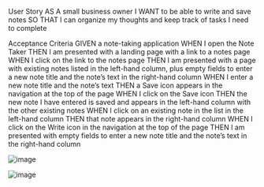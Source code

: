 User Story
AS A small business owner
I WANT to be able to write and save notes
SO THAT I can organize my thoughts and keep track of tasks I need to complete


Acceptance Criteria
GIVEN a note-taking application
WHEN I open the Note Taker
THEN I am presented with a landing page with a link to a notes page
WHEN I click on the link to the notes page
THEN I am presented with a page with existing notes listed in the left-hand column, plus empty fields to enter a new note title and the note’s text in the right-hand column
WHEN I enter a new note title and the note’s text
THEN a Save icon appears in the navigation at the top of the page
WHEN I click on the Save icon
THEN the new note I have entered is saved and appears in the left-hand column with the other existing notes
WHEN I click on an existing note in the list in the left-hand column
THEN that note appears in the right-hand column
WHEN I click on the Write icon in the navigation at the top of the page
THEN I am presented with empty fields to enter a new note title and the note’s text in the right-hand column


![image](https://user-images.githubusercontent.com/99102981/169719110-46776968-4a73-4124-83a2-8b59c84f598b.png)


![image](https://user-images.githubusercontent.com/99102981/169719090-1d4b04e8-89a8-4264-b7eb-fedfeadc467c.png)
